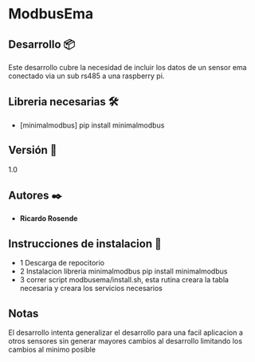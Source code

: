 # ModbusEma


## Desarrollo 📦

Este desarrollo cubre la necesidad de incluir los datos de un sensor ema conectado via un sub rs485 a una raspberry pi.

## Libreria necesarias 🛠️

* [minimalmodbus] pip install minimalmodbus


## Versión 📌

1.0

## Autores ✒️

* **Ricardo Rosende** 


## Instrucciones de instalacion 📄

* 1 Descarga de repocitorio
* 2 Instalacion libreria minimalmodbus pip install minimalmodbus
* 3 correr script modbusema/install.sh, esta rutina creara la tabla necesaria y creara los servicios necesarios

## Notas 

El desarrollo intenta generalizar el desarrollo para una facil aplicacion a otros sensores sin generar mayores cambios al desarrollo limitando los cambios al minimo posible
